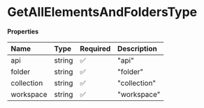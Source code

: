 # GetAllElementsAndFoldersType

**Properties**

| Name       | Type   | Required | Description  |
| :--------- | :----- | :------- | :----------- |
| api        | string | ✅       | "api"        |
| folder     | string | ✅       | "folder"     |
| collection | string | ✅       | "collection" |
| workspace  | string | ✅       | "workspace"  |

<!-- This file was generated by liblab | https://liblab.com/ -->
